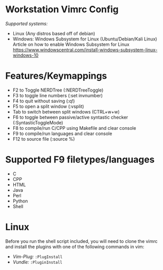 # Workstation Vimrc Config
*Supported systems:*
- Linux (Any distros based off of debian)
- Windows: Windows Subsystem for Linux (Ubuntu/Debian/Kali Linux)
Article on how to enable Windows Subsystem for Linux https://www.windowscentral.com/install-windows-subsystem-linux-windows-10

# Features/Keymappings
- F2 to Toggle NERDTree (:NERDTreeToggle)
- F3 to toggle line numbers (:set invnumber)
- F4 to quit without saving (:q!)
- F5 to open a split window (:vsplit)
- Tab to switch between split windows (CTRL+w+w)
- F6 to toggle between passive/active syntastic checker (:SyntasticToggleMode)
- F8 to compile/run C/CPP using Makefile and clear console
- F9 to compile/run languages and clear console
- F12 to source file (:source %)

# Supported F9 filetypes/languages
- C
- CPP
- HTML
- Java
- Perl
- Python
- Shell

# Linux
Before you run the shell script included, you will need to clone the vimrc and install the plugins with one of the following commands in vim:
- *Vim-Plug:* `:PlugInstall`
- *Vundle:* `:PluginInstall`



